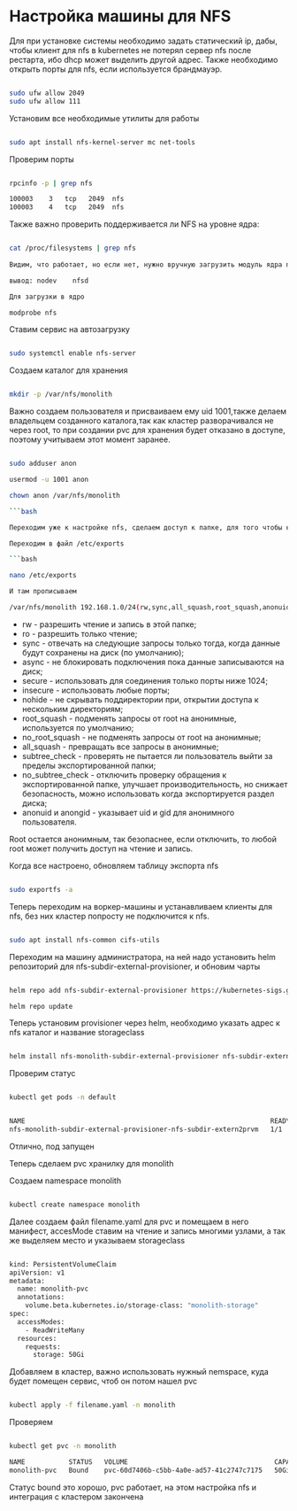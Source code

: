 # Настройка машины для NFS

Для при установке системы необходимо задать статический ip, дабы, чтобы клиент для nfs в kubernetes не потерял сервер nfs после рестарта,
ибо dhcp может выделить другой адрес.
Также необходимо открыть порты для nfs, если используется брандмауэр.

```bash

sudo ufw allow 2049
sudo ufw allow 111

```

Установим все необходимые утилиты для работы

```bash

sudo apt install nfs-kernel-server mc net-tools

```

Проверим порты

```bash

rpcinfo -p | grep nfs

100003    3   tcp   2049  nfs
100003    4   tcp   2049  nfs


```

Также важно проверить поддерживается ли NFS на уровне ядра:

```bash

cat /proc/filesystems | grep nfs
 
Видим, что работает, но если нет, нужно вручную загрузить модуль ядра nfs

вывод: nodev	nfsd

Для загрузки в ядро

modprobe nfs

```

Ставим сервис на автозагрузку

```bash

sudo systemctl enable nfs-server

```

Создаем каталог для хранения 

```bash

mkdir -p /var/nfs/monolith

```

Важно создаем пользователя и присваиваем ему uid 1001,также делаем владельцем созданного каталога,так как кластер разворачивался не через root, то при создании pvc для хранения будет отказано в доступе, поэтому учитываем этот момент заранее.

```bash

sudo adduser anon

usermod -u 1001 anon

chown anon /var/nfs/monolith

```bash

Переходим уже к настройке nfs, сделаем доступ к папке, для того чтобы кластер мог получить доступ ко всем файлам можно попросить NFS все запросы считать запросами от анонимного пользователя, а анонимному пользователю присвоить UID 1001, для этого был создан пользователь.

Переходим в файл /etc/exports

```bash

nano /etc/exports

И там прописываем

/var/nfs/monolith 192.168.1.0/24(rw,sync,all_squash,root_squash,anonuid=1001,anongid=1001)

```

- rw - разрешить чтение и запись в этой папке;
- ro - разрешить только чтение;
- sync - отвечать на следующие запросы только тогда, когда данные будут сохранены на диск (по умолчанию);
- async - не блокировать подключения пока данные записываются на диск;
- secure - использовать для соединения только порты ниже 1024;
- insecure - использовать любые порты;
- nohide - не скрывать поддиректории при, открытии доступа к нескольким директориям;
- root_squash - подменять запросы от root на анонимные, используется по умолчанию;
- no_root_squash - не подменять запросы от root на анонимные;
- all_squash - превращать все запросы в анонимные;
- subtree_check - проверять не пытается ли пользователь выйти за пределы экспортированной папки;
- no_subtree_check - отключить проверку обращения к экспортированной папке, улучшает производительность, но снижает безопасность, можно использовать когда экспортируется раздел диска;
- anonuid и anongid - указывает uid и gid для анонимного пользователя.

Root остается анонимным, так безопаснее, если отключить, то любой  root может получить доступ на чтение и запись.

Когда все настроено, обновляем таблицу экспорта nfs


```bash

sudo exportfs -a


```


Теперь переходим на воркер-машины и устанавливаем клиенты для nfs, без них кластер попросту не подключится к nfs.

```bash

sudo apt install nfs-common cifs-utils

```

Переходим на машину администратора, на ней надо установить helm репозиторий для nfs-subdir-external-provisioner, и обновим чарты

```bash

helm repo add nfs-subdir-external-provisioner https://kubernetes-sigs.github.io/nfs-subdir-external-provisioner

helm repo update

```

Теперь установим provisioner через helm, необходимо указать адрес к nfs каталог и название storageclass

```bash

helm install nfs-monolith-subdir-external-provisioner nfs-subdir-external-provisioner/nfs-subdir-external-provisioner --set nfs.server=192.168.1.80 --set nfs.path=/var/nfs/monolith --set storageClass.name=monolith-storage

```

Проверим статус

```bash

kubectl get pods -n default


NAME                                                              READY   STATUS    RESTARTS   AGE
nfs-monolith-subdir-external-provisioner-nfs-subdir-extern2prvm   1/1     Running   0          67m

```

Отлично, под запущен

Теперь сделаем pvc хранилку для monolith

Создаем namespace monolith

```bash

kubectl create namespace monolith 

```

Далее создаем файл filename.yaml для pvc и помещаем в него манифест, accesMode ставим на чтение и запись многими узлами, а так же выделяем место и указываем storageclass

```bash

kind: PersistentVolumeClaim
apiVersion: v1
metadata:
  name: monolith-pvc
  annotations:
    volume.beta.kubernetes.io/storage-class: "monolith-storage"
spec:
  accessModes:
    - ReadWriteMany
  resources:
    requests:
      storage: 50Gi

```

Добавляем в кластер, важно использовать нужный nemspace, куда будет помещен сервис, чтоб он потом нашел pvc

```bash

kubectl apply -f filename.yaml -n monolith

```
Проверяем


```bash

kubectl get pvc -n monolith

NAME           STATUS   VOLUME                                     CAPACITY   ACCESS MODES   STORAGECLASS       AGE
monolith-pvc   Bound    pvc-60d7406b-c5bb-4a0e-ad57-41c2747c7175   50Gi       RWX            monolith-storage   2m56s

```
Статус bound это хорошо, pvc работает, на этом настройка nfs и интеграция с кластером закончена






